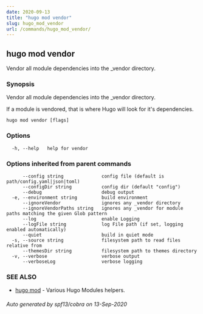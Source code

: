 ```yaml
---
date: 2020-09-13
title: "hugo mod vendor"
slug: hugo_mod_vendor
url: /commands/hugo_mod_vendor/
---
```

## hugo mod vendor

Vendor all module dependencies into the _vendor directory.

### Synopsis

Vendor all module dependencies into the _vendor directory.

If a module is vendored, that is where Hugo will look for it's dependencies.


```
hugo mod vendor [flags]
```

### Options

```
  -h, --help   help for vendor
```

### Options inherited from parent commands

```
      --config string              config file (default is path/config.yaml|json|toml)
      --configDir string           config dir (default "config")
      --debug                      debug output
  -e, --environment string         build environment
      --ignoreVendor               ignores any _vendor directory
      --ignoreVendorPaths string   ignores any _vendor for module paths matching the given Glob pattern
      --log                        enable Logging
      --logFile string             log File path (if set, logging enabled automatically)
      --quiet                      build in quiet mode
  -s, --source string              filesystem path to read files relative from
      --themesDir string           filesystem path to themes directory
  -v, --verbose                    verbose output
      --verboseLog                 verbose logging
```

### SEE ALSO

* [hugo mod](/commands/hugo_mod/)	 - Various Hugo Modules helpers.

###### Auto generated by spf13/cobra on 13-Sep-2020
